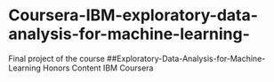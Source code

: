 # Coursera-IBM-exploratory-data-analysis-for-machine-learning-

Final project of the course ##Exploratory-Data-Analysis-for-Machine-Learning 
Honors Content IBM Coursera
